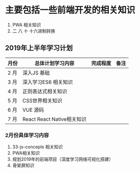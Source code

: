 # 主要包括一些前端开发的相关知识
1. PWA 相关知识
2. 二 八 十 十六进制转换

##  2019年上半年学习计划

月份 | 总体计划学习内容 | 完成程度 | 备注
---|---|---|---
2 月 | 深入JS 基础 |  
3 月 | 深入学习ES6 相关知识 |
4 月 | 正则表达式相关知识 |
5 月 | CSS世界相关知识 |
6 月 | VUE 源码 |
7 月 | React React Native相关知识 |

### 2月份具体学习内容
1. 33-js-concepts  相关知识
2. PWA相关知识
3. 规划2019年的前端项目（深度学习网络可视化搭建）
4. 骨架屏知识